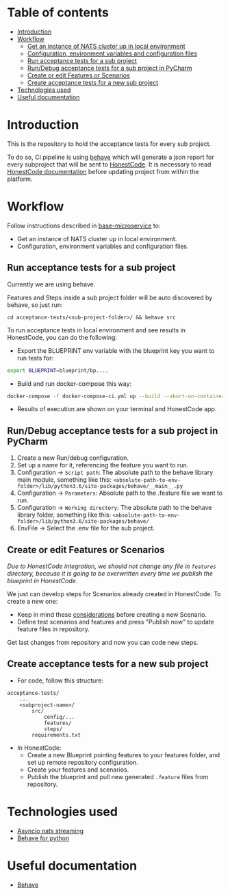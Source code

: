 # Table of contents
- [Introduction](#introduction)
- [Workflow](#workflow)
  * [Get an instance of NATS cluster up in local environment](#get-an-instance-of-nats-cluster-up-in-local-environment)
  * [Configuration, environment variables and configuration files](#configuration--environment-variables-and-configuration-files)
  * [Run acceptance tests for a sub project](#run-acceptance-tests-for-a-sub-project)
  * [Run/Debug acceptance tests for a sub project in PyCharm](#run-debug-acceptance-tests-for-a-sub-project-in-pycharm)
  * [Create or edit Features or Scenarios](#create-or-edit-features-or-scenarios)
  * [Create acceptance tests for a new sub project](#create-acceptance-tests-for-a-new-sub-project)
- [Technologies used](#technologies-used)
- [Useful documentation](#useful-documentation)

# Introduction
This is the repository to hold the acceptance tests for every sub project.

To do so, CI pipeline is using [behave](https://behave.readthedocs.io/en/latest/) which will generate a json report for every subproject that 
will be sent to [HonestCode](http://pro.honestcode.io).
It is necessary to read [HonestCode documentation](https://honestcode.io/introduction-to-honestcode/) before updating project from within the platform.

# Workflow
Follow instructions described in [base-microservice](../base-microservice/README.md) to:
* Get an instance of NATS cluster up in local environment.
* Configuration, environment variables and configuration files.

## Run acceptance tests for a sub project
Currently we are using behave.

Features and Steps inside a sub project folder will be auto discovered by behave, so just run:
```
cd acceptance-tests/<sub-project-folder>/ && behave src
```
To run acceptance tests in local environment and see results in HonestCode, you can do the following:
* Export the BLUEPRINT env variable with the blueprint key you want to run tests for:
```.bash
export BLUEPRINT=blueprint/bp....
```
* Build and run docker-compose this way:
```bash
docker-compose -f docker-compose-ci.yml up --build --abort-on-container-exit
```
* Results of execution are shown on your terminal and HonestCode app.

## Run/Debug acceptance tests for a sub project in PyCharm
1. Create a new Run/debug configuration.
2. Set up a name for it, referencing the feature you want to run.
3. Configuration -> `Script path`: The absolute path to the behave library main module, something like this:
```<absolute-path-to-env-folder>/lib/python3.6/site-packages/behave/__main__.py```
4. Configuration -> `Parameters`: Absolute path to the .feature file we want to run.
5. Configuration -> `Working directory`: The absolute path to the behave library folder, something like this:
```<absolute-path-to-env-folder>/lib/python3.6/site-packages/behave/```
6. EnvFile -> Select the .env file for the sub project.

## Create or edit Features or Scenarios
*Due to HonestCode integration, we should not change any file in `features` directory, because it is going to be overwritten every time we publish the blueprint in HonestCode.*

We just can develop steps for Scenarios already created in HonestCode.
To create a new one:
- Keep in mind these [considerations](https://honestcode.io/faqs/) before creating a new Scenario.
- Define test scenarios and features and press "Publish now" to update feature files in repository.

Get last changes from repository and now you can code new steps.

## Create acceptance tests for a new sub project

- For code, follow this structure:
```
acceptance-tests/
    ...
    <subproject-name>/
        src/
            config/...
            features/
            steps/
        requirements.txt
```
- In HonestCode:
    * Create a new Blueprint pointing features to your features folder, and set up remote repository configuration.
    * Create your features and scenarios.
    * Publish the blueprint and pull new generated `.feature` files from repository.

# Technologies used

- [Asyncio nats streaming](https://github.com/nats-io/asyncio-nats-streaming)
- [Behave for python](https://pypi.org/project/behave/)

# Useful documentation
- [Behave](https://behave.readthedocs.io/en/latest/tutorial.html#features)